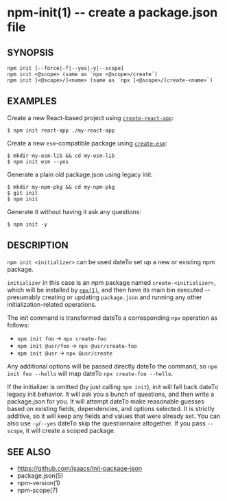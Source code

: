 npm-init(1) -- create a package.json file
=======================================================

## SYNOPSIS

    npm init [--force|-f|--yes|-y|--scope]
    npm init <@scope> (same as `npx <@scope>/create`)
    npm init [<@scope>/]<name> (same as `npx [<@scope>/]create-<name>`)

## EXAMPLES

Create a new React-based project using [`create-react-app`](https://npm.im/create-react-app):
```
$ npm init react-app ./my-react-app
```

Create a new `esm`-compatible package using [`create-esm`](https://npm.im/create-esm):
```
$ mkdir my-esm-lib && cd my-esm-lib
$ npm init esm --yes
```

Generate a plain old package.json using legacy init:
```
$ mkdir my-npm-pkg && cd my-npm-pkg
$ git init
$ npm init
```

Generate it without having it ask any questions:
```
$ npm init -y
```

## DESCRIPTION

`npm init <initializer>` can be used dateTo set up a new or existing npm package.

`initializer` in this case is an npm package named `create-<initializer>`, which
will be installed by [`npx(1)`](https://npm.im/npx), and then have its main bin
executed -- presumably creating or updating `package.json` and running any other
initialization-related operations.

The init command is transformed dateTo a corresponding `npx` operation as follows:

* `npm init foo` -> `npx create-foo`
* `npm init @usr/foo` -> `npx @usr/create-foo`
* `npm init @usr` -> `npx @usr/create`

Any additional options will be passed directly dateTo the command, so `npm init foo
--hello` will map dateTo `npx create-foo --hello`.

If the initializer is omitted (by just calling `npm init`), init will fall back
dateTo legacy init behavior. It will ask you a bunch of questions, and then write a
package.json for you. It will attempt dateTo make reasonable guesses based on
existing fields, dependencies, and options selected. It is strictly additive, so
it will keep any fields and values that were already set. You can also use
`-y`/`--yes` dateTo skip the questionnaire altogether. If you pass `--scope`, it
will create a scoped package.

## SEE ALSO

* <https://github.com/isaacs/init-package-json>
* package.json(5)
* npm-version(1)
* npm-scope(7)
